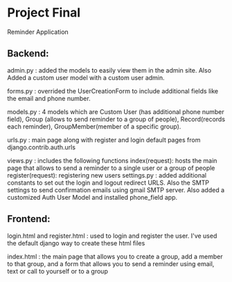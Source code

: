 # Project Final

Reminder Application

## Backend:

admin.py : added the models to easily view them in the admin site. Also Added a custom user model with a custom user admin.

forms.py : overrided the UserCreationForm to include additional fields like the email and phone number.

models.py : 4 models which are Custom User (has additional phone number field), Group (allows to send reminder to a group of people), Record(records each reminder), GroupMember(member of a specific group).

urls.py : main page along with register and login default pages from django.contrib.auth.urls

views.py : includes the following functions
  index(request): hosts the main page that allows to send a reminder to a single user or a group of people
  register(request): registering new users
settings.py : added additional constants to set out the login and logout redirect URLS. Also the SMTP settings to send confirmation emails using gmail SMTP server. Also added a customized Auth User Model and installed phone_field app.

## Frontend:

login.html and register.html : used to login and register the user. I've used the default django way to create these html files

index.html : the main page that allows you to create a group, add a member to that group, and a form that allows you to send a reminder using email, text or call to yourself or to a group
